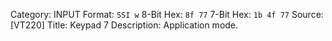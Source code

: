 Category: INPUT
Format: `SSI w`
8-Bit Hex: `8f 77`
7-Bit Hex: `1b 4f 77`
Source: [VT220]
Title: Keypad 7
Description: Application mode.
